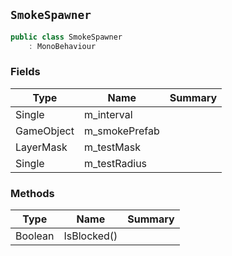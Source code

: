 ## `SmokeSpawner`

```csharp
public class SmokeSpawner
    : MonoBehaviour

```

### Fields

| Type | Name | Summary | 
| --- | --- | --- | 
| Single | m_interval |  | 
| GameObject | m_smokePrefab |  | 
| LayerMask | m_testMask |  | 
| Single | m_testRadius |  | 


### Methods

| Type | Name | Summary | 
| --- | --- | --- | 
| Boolean | IsBlocked() |  | 


